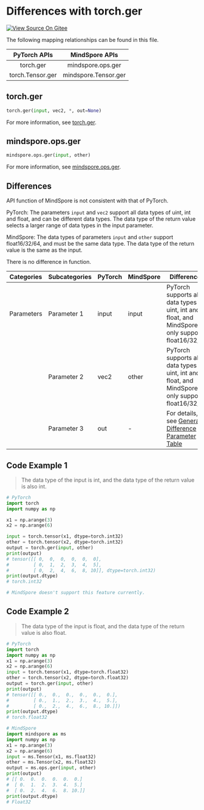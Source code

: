 # Differences with torch.ger

[![View Source On Gitee](https://mindspore-website.obs.cn-north-4.myhuaweicloud.com/website-images/r2.2/resource/_static/logo_source_en.svg)](https://gitee.com/mindspore/docs/blob/r2.2/docs/mindspore/source_en/note/api_mapping/pytorch_diff/ger.md)

The following mapping relationships can be found in this file.

|     PyTorch APIs      |      MindSpore APIs       |
| :-------------------: | :-----------------------: |
| torch.ger             | mindspore.ops.ger         |
| torch.Tensor.ger      | mindspore.Tensor.ger      |

## torch.ger

```python
torch.ger(input, vec2, *, out=None)
```

For more information, see [torch.ger](https://pytorch.org/docs/1.8.1/generated/torch.ger.html).

## mindspore.ops.ger

```python
mindspore.ops.ger(input, other)
```

For more information, see [mindspore.ops.ger](https://www.mindspore.cn/docs/en/r2.2/api_python/ops/mindspore.ops.ger.html).

## Differences

API function of MindSpore is not consistent with that of PyTorch.

PyTorch: The parameters `input` and `vec2` support all data types of uint, int and float, and can be different data types. The data type of the return value selects a larger range of data types in the input parameter.

MindSpore: The data types of parameters `input` and `other` support float16/32/64, and must be the same data type. The data type of the return value is the same as the input.

There is no difference in function.

| Categories | Subcategories | PyTorch      | MindSpore     | Differences   |
| ---------- | ------------- | ------------ | ---------     | ------------- |
| Parameters | Parameter 1   | input        | input         | PyTorch supports all data types of uint, int and float, and MindSpore only supports float16/32/64 |
|            | Parameter 2   | vec2         | other         | PyTorch supports all data types of uint, int and float, and MindSpore only supports float16/32/64 |
|            | Parameter 3   | out          | -             | For details, see [General Difference Parameter Table](https://www.mindspore.cn/docs/en/r2.2/note/api_mapping/pytorch_api_mapping.html#general-difference-parameter-table) |

## Code Example 1

> The data type of the input is int, and the data type of the return value is also int.

```python
# PyTorch
import torch
import numpy as np

x1 = np.arange(3)
x2 = np.arange(6)

input = torch.tensor(x1, dtype=torch.int32)
other = torch.tensor(x2, dtype=torch.int32)
output = torch.ger(input, other)
print(output)
# tensor([[ 0,  0,  0,  0,  0,  0],
#         [ 0,  1,  2,  3,  4,  5],
#         [ 0,  2,  4,  6,  8, 10]], dtype=torch.int32)
print(output.dtype)
# torch.int32

# MindSpore doesn't support this feature currently.
```

## Code Example 2

> The data type of the input is float, and the data type of the return value is also float.

```python
# PyTorch
import torch
import numpy as np
x1 = np.arange(3)
x2 = np.arange(6)
input = torch.tensor(x1, dtype=torch.float32)
other = torch.tensor(x2, dtype=torch.float32)
output = torch.ger(input, other)
print(output)
# tensor([[ 0.,  0.,  0.,  0.,  0.,  0.],
#         [ 0.,  1.,  2.,  3.,  4.,  5.],
#         [ 0.,  2.,  4.,  6.,  8., 10.]])
print(output.dtype)
# torch.float32

# MindSpore
import mindspore as ms
import numpy as np
x1 = np.arange(3)
x2 = np.arange(6)
input = ms.Tensor(x1, ms.float32)
other = ms.Tensor(x2, ms.float32)
output = ms.ops.ger(input, other)
print(output)
# [[ 0.  0.  0.  0.  0.  0.]
#  [ 0.  1.  2.  3.  4.  5.]
#  [ 0.  2.  4.  6.  8. 10.]]
print(output.dtype)
# Float32
```
